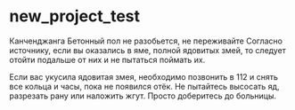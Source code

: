 # new_project_test
Канченджанга
Бетонный пол не разобьется, не переживайте
Согласно источнику, если вы оказались в яме, полной ядовитых змей, то следует отойти подальше от них и не пытаться поймать их.

Если вас укусила ядовитая змея, необходимо позвонить в 112 и снять все кольца и часы, пока не появился отёк. Не пытайтесь высосать яд, разрезать рану или наложить жгут. Просто доберитесь до больницы.